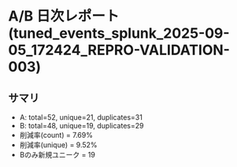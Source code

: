 # A/B 日次レポート (tuned_events_splunk_2025-09-05_172424_REPRO-VALIDATION-003)

## サマリ
- A: total=52, unique=21, duplicates=31
- B: total=48, unique=19, duplicates=29
- 削減率(count) = 7.69%
- 削減率(unique) = 9.52%
- Bのみ新規ユニーク = 19